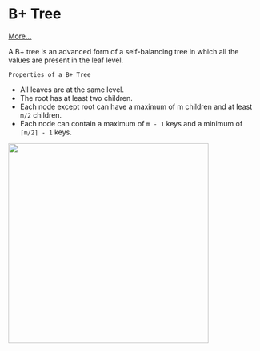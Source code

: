 # B+ Tree

<a href="https://www.programiz.com/dsa/b-plus-tree">More...</a>

A B+ tree is an advanced form of a self-balancing tree in which all the values are present in the leaf level.

`Properties of a B+ Tree`
- All leaves are at the same level.
- The root has at least two children.
- Each node except root can have a maximum of m children and at least `m/2` children.
- Each node can contain a maximum of `m - 1` keys and a minimum of `⌈m/2⌉ - 1` keys.


<img src='https://cdn.programiz.com/sites/tutorial2program/files/B+tree.png' width="400px"></img>
